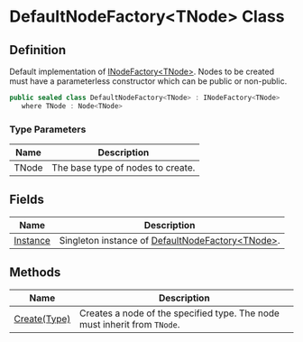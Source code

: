 # DefaultNodeFactory&lt;TNode&gt; Class
## Definition

Default implementation of [INodeFactory&lt;TNode&gt;](MrKWatkins.Ast.INodeFactory-1.md). Nodes to be created must have a parameterless constructor which can be public or non-public.

```c#
public sealed class DefaultNodeFactory<TNode> : INodeFactory<TNode>
   where TNode : Node<TNode>
```

### Type Parameters

| Name | Description |
| ---- | ----------- |
| TNode | The base type of nodes to create. |

## Fields

| Name | Description |
| ---- | ----------- |
| [Instance](MrKWatkins.Ast.DefaultNodeFactory-1.Instance.md) | Singleton instance of [DefaultNodeFactory&lt;TNode&gt;](MrKWatkins.Ast.DefaultNodeFactory-1.md). |

## Methods

| Name | Description |
| ---- | ----------- |
| [Create(Type)](MrKWatkins.Ast.DefaultNodeFactory-1.Create.md) | Creates a node of the specified type. The node must inherit from `TNode`. |

